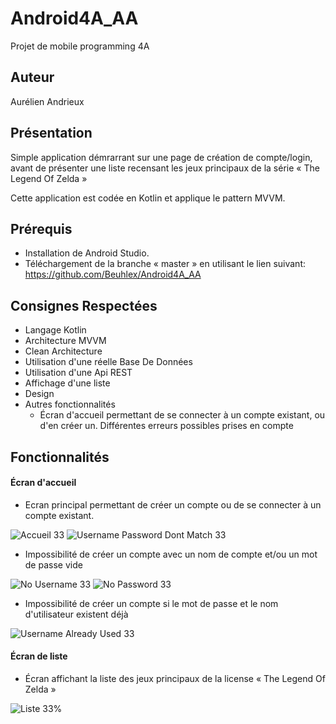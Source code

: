 # Android4A_AA
Projet de mobile programming 4A

## Auteur
Aurélien Andrieux

## Présentation
<p> Simple application démrarrant sur une page de création de compte/login, avant de présenter une liste recensant les jeux principaux de la série « The Legend Of Zelda »</p>
<p> Cette application est codée en Kotlin et applique le pattern MVVM. </p>

## Prérequis

-	Installation de Android Studio.
- Téléchargement de la branche « master » en utilisant le lien suivant: https://github.com/Beuhlex/Android4A_AA
</li>

## Consignes Respectées

- Langage Kotlin
- Architecture MVVM
- Clean Architecture
- Utilisation d'une réelle Base De Données
- Utilisation d'une Api REST
- Affichage d'une liste
- Design
- Autres fonctionnalités
  - Écran d'accueil permettant de se connecter à un compte existant, ou d'en créer un. Différentes erreurs possibles prises en compte
</li>

## Fonctionnalités
#### Écran d'accueil
- Ecran principal permettant de créer un compte ou de se connecter à un compte existant.

![Accueil 33](https://user-images.githubusercontent.com/62256052/103306111-16a6ea00-4a0d-11eb-8022-2948679d34ce.jpg)
![Username Password Dont Match 33](https://user-images.githubusercontent.com/62256052/103305965-b31cbc80-4a0c-11eb-9334-d2a387f7fda2.jpg)

- Impossibilité de créer un compte avec un nom de compte et/ou un mot de passe vide

![No Username 33](https://user-images.githubusercontent.com/62256052/103305952-aef09f00-4a0c-11eb-8f3d-03c0362364c4.jpg)
![No Password 33](https://user-images.githubusercontent.com/62256052/103305943-ad26db80-4a0c-11eb-8ea9-bd3d20935b21.jpg)

- Impossibilité de créer un compte si le mot de passe et le nom d'utilisateur existent déjà

![Username Already Used 33](https://user-images.githubusercontent.com/62256052/103305958-b0ba6280-4a0c-11eb-8c71-e54a6aa6f976.jpg)

#### Écran de liste
- Écran affichant la liste des jeux principaux de la license « The Legend Of Zelda »
</li>

![Liste 33%](https://user-images.githubusercontent.com/62256052/103305699-19eda600-4a0c-11eb-8cc6-324d4afbe9e1.jpg)

